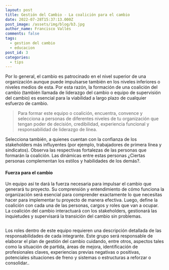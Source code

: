 ```yaml
---
layout: post
title: Gestión del Cambio - La coalición para el cambio
date: 2022-07-28T15:37:13.000Z
post_image: /assets/img/blog/b3.jpg
author_name: Francisco Vallés
comments: false
tags:
  - gestion del cambio
  - educacion
post_id: 3
categories:
  - tips
---
```

<p>Por lo general, el cambio es patrocinado en el nivel superior de una organización aunque puede impulsarse también en los niveles inferiores o niveles medios de esta. Por esta razón, la formación de una coalición del cambio (también llamada de liderazgo del cambio o equipo de supervisión del cambio) es esencial para la viabilidad a largo plazo de cualquier esfuerzo de cambio.</p>
  <blockquote>
      <p>Para formar este equipo o coalición, encuentra, convence y selecciona a personas de diferentes niveles de tu organización que tengan poder de decisión, credibilidad, experiencia funcional y responsabilidad de liderazgo de línea.</p>
  </blockquote>							
  <p> Selecciona también, a quienes cuentan con la confianza de los stakeholders más influyentes (por ejemplo, trabajadores de primera línea y sindicatos). Observa las respectivas fortalezas de las personas que formarán la coalición. Las dinámicas entre estas personas ¿Ciertas personas complementan los estilos y habilidades de los demás?.</p>
  <h4>Fuerza para el cambio </h4>
  <p>Un equipo así te dará la fuerza necesaria para impulsar el cambio que generará tu proyecto. Su comprensión y entendimiento de cómo funciona la organización será esencial para comprender exactamente lo que necesitas hacer para implementar tu proyecto de manera efectiva. Luego, define la coalición con cada una de las personas, cargos y roles que van a ocupar.  La coalición del cambio interactuará con los stakeholders, gestionará las inquietudes y supervisará la transición del cambio sin problemas. </p>
  <div class="img-blog left-blog-img">
      <img src="{{'/assets/img/blog/b3.jpg' | relative_url }}" alt="">
  </div>
  <div class="img-blog right-blog-img">
      <img src="{{'/assets/img/blog/b4.jpg' | relative_url }}" alt="">
  </div>
  <p>Los roles dentro de este equipo requieren una descripción detallada de las responsabilidades de cada integrante.  Este grupo será responsable de elaborar el plan de gestión del cambio cuidando, entre otros, aspectos tales como la situación de partida, áreas de mejora, identificación de profesionales claves, experiencias previas negativas o positivas,  potenciales situaciones de freno y sistemas o estructuras a reforzar o consolidar..</p>
